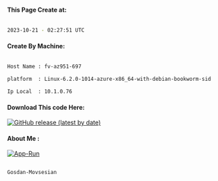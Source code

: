 
   
#### This Page Create at:

```bash

2023-10-21 - 02:27:51 UTC

```

#### Create By Machine:

```bash

Host Name : fv-az951-697

platform  : Linux-6.2.0-1014-azure-x86_64-with-debian-bookworm-sid

Ip Local  : 10.1.0.76

```
#### Download This code Here:

[![GitHub release (latest by date)](https://img.shields.io/github/v/release/Gosdan-Movsesian/Gosdan?style=for-the-badge&label=Download)](https://github.com/Gosdan-Movsesian/Gosdan/releases) 

</p> 

#### About Me :

[![App-Run](https://github.com/Gosdan-Movsesian/Gosdan/actions/workflows/App-Run.yml/badge.svg)](https://github.com/Gosdan-Movsesian/Gosdan/actions/workflows/App-Run.yml)

```bash

Gosdan-Movsesian

```

